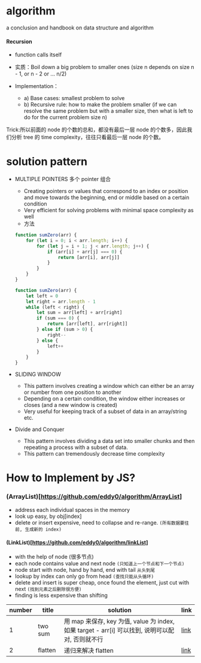 # algorithm

a conclusion and handbook on data structure and algorithm

#### Recursion

-   function calls itself

-   实质：Boil down a big problem to smaller ones (size n depends on size n - 1, or n - 2 or ... n/2)

-   Implementation：
    -   a) Base cases: smallest problem to solve
    -   b) Recursive rule: how to make the problem smaller (if we can resolve the same problem but with a smaller size, then what is left to do for the current problem size n)

Trick:所以前面的 node 的个数的总和，都没有最后一层 node 的个数多，因此我们分析 tree 的 time complexity，往往只看最后一层 node 的个数。

# solution pattern

-   MULTIPLE POINTERS 多个 pointer 组合

    -   Creating pointers or values that correspond to an index or position and move towards the beginning, end or middle based on a certain condition
    -   Very efficient for solving problems with minimal space complexity as well
    -   方法

    ```js
    function sumZero(arr) {
        for (let i = 0; i < arr.length; i++) {
            for (let j = i + 1; j < arr.length; j++) {
                if (arr[i] + arr[j] === 0) {
                    return [arr[i], arr[j]]
                }
            }
        }
    }

    function sumZero(arr) {
        let left = 0
        let right = arr.length - 1
        while (left < right) {
            let sum = arr[left] + arr[right]
            if (sum === 0) {
                return [arr[left], arr[right]]
            } else if (sum > 0) {
                right--
            } else {
                left++
            }
        }
    }
    ```

-   SLIDING WINDOW

    -   This pattern involves creating a window which can either be an array or number from one position to another
    -   Depending on a certain condition, the window either increases or closes (and a new window is created)
    -   Very useful for keeping track of a subset of data in an array/string etc.

-   Divide and Conquer
    -   This pattern involves dividing a data set into smaller chunks and then repeating a process with a subset of data.
    -   This pattern can tremendously decrease time complexity

# How to Implement by JS?

### (ArrayList)[https://github.com/eddy0/algorithm/ArrayList]

-   address each individual spaces in the memory
-   look up easy, by obj[index]
-   delete or insert expensive, need to collapse and re-range. `(所有数据要往前, 生成新的 index)`

#### (LinkList)[https://github.com/eddy0/algorithm/linkList]

-   with the help of node (很多节点)
-   each node contains value and next node `(只知道上一个节点和下一个节点)`
-   node start with node, hand by hand, end with tail `从头到尾`
-   lookup by index can only go from head `(查找只能从头循环)`
-   delete and insert is super cheap, once found the element, just cut with next `(找到元素之后删除很方便)`
-   finding is less expensive than shifting

| number | title   | solution                                                                                         | link     |
| ------ | ------- | ------------------------------------------------------------------------------------------------ | -------- |
| 1      | two sum | 用 map 来保存, key 为值, value 为 index, 如果 target - arr[i] 可以找到, 说明可以配对, 否则就不行 | [link]() |
| 2      | flatten | 递归来解决 flatten                                                                               | [link]() |
